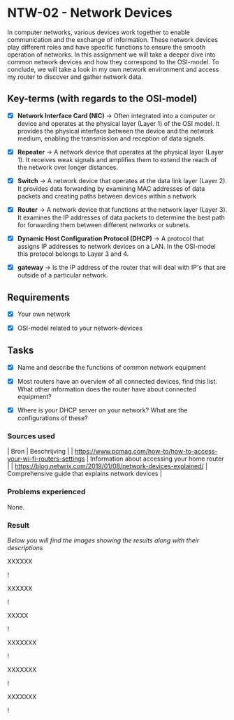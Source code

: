 # NTW-02 - Network Devices

In computer networks, various devices work together to enable communication and the exchange of information. These network devices play different roles and have specific functions to ensure the smooth operation of networks. In this assignment we will take a deeper dive into common network devices and how they correspond to the OSI-model. To conclude, we will take a look in my own network environment and access my router to discover and gather network data.


## Key-terms (with regards to the OSI-model) 
- [x] <strong>Network Interface Card (NIC)</strong> -> Often integrated into a computer or device and operates at the physical layer (Layer 1) of the OSI model. It provides the physical interface between the device and the network medium, enabling the transmission and reception of data signals.
- [x] <strong>Repeater</strong> -> A network device that operates at the physical layer (Layer 1). It receives weak signals and amplifies them to extend the reach of the network over longer distances.
- [x] <strong>Switch</strong> -> A network device that operates at the data link layer (Layer 2). It provides data forwarding by examining MAC addresses of data packets and creating paths between devices within a network
- [x] <strong>Router</strong> -> A network device that functions at the network layer (Layer 3). It examines the IP addresses of data packets to determine the best path for forwarding them between different networks or subnets. 
- [x] <strong>Dynamic Host Configuration Protocol (DHCP)</strong> -> A protocol that assigns IP addresses to network devices on a LAN. In the OSI-model this protocol belongs to Layer 3 and 4.
- [x] <strong>gateway</strong> -> Is the IP address of the router that will deal with IP's that are outside of a particular network.


## Requirements

- [x] Your own network
- [x] OSI-model related to your network-devices



## Tasks

- [x] Name and describe the functions of common network equipment
- [x] Most routers have an overview of all connected devices, find this list. What other information does the router have about connected equipment?
- [x] Where is your DHCP server on your network? What are the configurations of these?


### Sources used

| Bron      | Beschrijving |
| https://www.pcmag.com/how-to/how-to-access-your-wi-fi-routers-settings | Information about accessing your home router |
| https://blog.netwrix.com/2019/01/08/network-devices-explained/ | Comprehensive guide that explains network devices |



### Problems experienced

None.


### Result
*Below you will find the images showing the results along with their descriptions*

XXXXXX

!

XXXXXX

!

XXXXX

!

XXXXXXX

!

XXXXXXX

!

XXXXXXX

!










 
